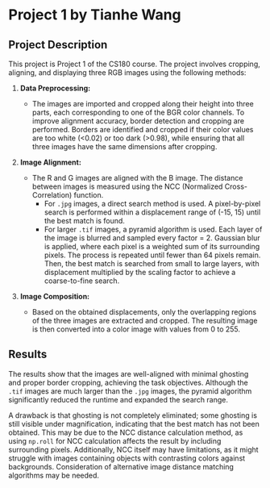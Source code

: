 # Project 1 by Tianhe Wang

## Project Description

This project is Project 1 of the CS180 course. The project involves cropping, aligning, and displaying three RGB images using the following methods:

1. **Data Preprocessing:**
   - The images are imported and cropped along their height into three parts, each corresponding to one of the BGR color channels. To improve alignment accuracy, border detection and cropping are performed. Borders are identified and cropped if their color values are too white (<0.02) or too dark (>0.98), while ensuring that all three images have the same dimensions after cropping.

2. **Image Alignment:**
   - The R and G images are aligned with the B image. The distance between images is measured using the NCC (Normalized Cross-Correlation) function.
     - For `.jpg` images, a direct search method is used. A pixel-by-pixel search is performed within a displacement range of (-15, 15) until the best match is found.
     - For larger `.tif` images, a pyramid algorithm is used. Each layer of the image is blurred and sampled every factor = 2. Gaussian blur is applied, where each pixel is a weighted sum of its surrounding pixels. The process is repeated until fewer than 64 pixels remain. Then, the best match is searched from small to large layers, with displacement multiplied by the scaling factor to achieve a coarse-to-fine search.

3. **Image Composition:**
   - Based on the obtained displacements, only the overlapping regions of the three images are extracted and cropped. The resulting image is then converted into a color image with values from 0 to 255.

## Results

The results show that the images are well-aligned with minimal ghosting and proper border cropping, achieving the task objectives. Although the `.tif` images are much larger than the `.jpg` images, the pyramid algorithm significantly reduced the runtime and expanded the search range.

A drawback is that ghosting is not completely eliminated; some ghosting is still visible under magnification, indicating that the best match has not been obtained. This may be due to the NCC distance calculation method, as using `np.roll` for NCC calculation affects the result by including surrounding pixels. Additionally, NCC itself may have limitations, as it might struggle with images containing objects with contrasting colors against backgrounds. Consideration of alternative image distance matching algorithms may be needed.
